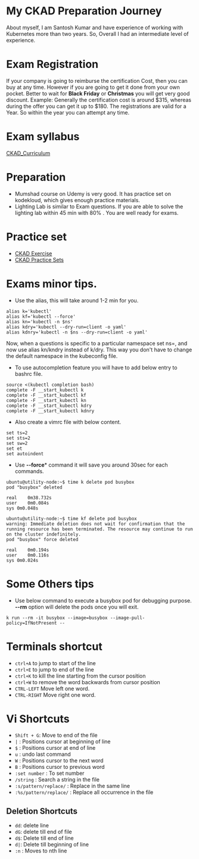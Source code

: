 # My CKAD Preparation Journey
About myself, I am Santosh Kumar and have experience of working with Kubernetes more than two years. So, Overall I had an intermediate level of experience. 

# Exam Registration 
If your company is going to reimburse the certification Cost, then you can buy at any time. However if you are going to get it done from your own pocket. Better to wait for **Black Friday** or **Christmas** you will get very good discount. Example: Generally the certification cost is around $315, whereas during the offer you can get it up to $180. The registrations are valid for a Year. So within the year you can attempt any time. 

# Exam syllabus
[CKAD_Curriculum](https://github.com/cncf/curriculum/blob/master/CKAD_Curriculum_v1.22.pdf)

# Preparation 
- Mumshad course on Udemy is very good. It has practice set on kodekloud, which gives enough practice materials. 
- Lighting Lab is similar to Exam questions. If you are able to solve the lighting lab within 45 min with 80% . You are well ready for exams.

# Practice set
- [CKAD Exercise](https://github.com/dgkanatsios/CKAD-exercises)
- [CKAD Practice Sets](https://codeburst.io/kubernetes-ckad-weekly-challenges-overview-and-tips-7282b36a2681)

# Exams minor tips. 
- Use the alias, this will take around 1-2 min for you. 
```
alias k='kubectl'
alias kf='kubectl --force'
alias kn='kubectl -n $ns'
alias kdry='kubectl --dry-run=client -o yaml'
alias kdnry='kubectl -n $ns --dry-run=client -o yaml'
```
Now, when a questions is specific to a particular namespace set ns=<namespace>,  and now use alias kn/kndry instead of k/dry. This way you don't have to change the default namespace in the kubeconfig file. 

- To use autocompletion feature you will have to add below entry to bashrc file. 
```
source <(kubectl completion bash)
complete -F __start_kubectl k
complete -F __start_kubectl kf
complete -F __start_kubectl kn
complete -F __start_kubectl kdry
complete -F __start_kubectl kdnry
```
- Also create a vimrc file with below content. 
```
set ts=2
set sts=2
set sw=2
set et
set autoindent
```

- Use **--force*** command it will save you around 30sec for each commands. 
```
ubuntu@utility-node:~$ time k delete pod busybox
pod "busybox" deleted

real	0m38.732s
user	0m0.084s
sys	0m0.048s
```
```
ubuntu@utility-node:~$ time kf delete pod busybox
warning: Immediate deletion does not wait for confirmation that the running resource has been terminated. The resource may continue to run on the cluster indefinitely.
pod "busybox" force deleted

real	0m0.194s
user	0m0.116s
sys	0m0.024s
```

# Some Others tips
- Use below command to execute a busybox pod for debugging purpose. **--rm** option will delete the pods once you will exit.
```
k run --rm -it busybox --image=busybox --image-pull-policy=IfNotPresent --
```

# Terminals shortcut
- `ctrl+A` to jump to start of the line
- `ctrl+E` to jump to end of the line
- `ctrl+K` to kill the line starting from the cursor position
- `ctrl+W` to remove the word backwards from cursor position
- `CTRL-LEFT` Move left one word.
- `CTRL-RIGHT` Move right one word.

# Vi Shortcuts
- `Shift + G`: Move to end of the file
- `|` : Positions cursor at beginning of line
- `$` : Positions cursor at end of line
- `u` : undo last command
- `W` : Positions cursor to the next word
- `B` : Positions cursor to previous word
- `:set number` : To set number
- `/string` : Search a string in the file
- `:s/pattern/replace/` : Replace in the same line
- `:%s/pattern/replace/` :  Replace all occurrence in the file
## Deletion Shortcuts
- `dd`: delete line
- `dG`: delete till end of file
- `d$`: Delete till end of line
- `d|`: Delete till beginning of line
- `:n` : Moves to nth line  
